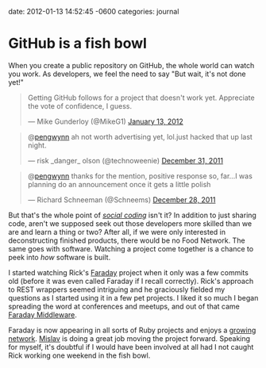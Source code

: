 date: 2012-01-13 14:52:45 -0600
categories: journal

# GitHub is a fish bowl

When you create a public repository on GitHub, the whole
world can watch you work. As developers, we feel the need to say "But
wait, it's not done yet!"

<blockquote class="twitter-tweet"><p>Getting GitHub follows for a
project that doesn't work yet. Appreciate the vote of confidence, I
guess.</p>&mdash; Mike Gunderloy (@MikeG1) <a
href="https://twitter.com/MikeG1/status/157902750057902080"
data-datetime="2012-01-13T19:12:03+00:00">January 13,
2012</a></blockquote>


<blockquote class="twitter-tweet"
data-in-reply-to="153230851839234048"><p>@<a
href="https://twitter.com/pengwynn">pengwynn</a> ah not worth
advertising yet, lol.just hacked that up last night.</p>&mdash; risk
_danger_ olson (@technoweenie) <a
href="https://twitter.com/technoweenie/status/153236141791911939"
data-datetime="2011-12-31T22:08:37+00:00">December 31,
2011</a></blockquote>


<blockquote class="twitter-tweet"
data-in-reply-to="151844820963430400"><p>@<a
href="https://twitter.com/pengwynn">pengwynn</a> thanks for the mention,
positive response so, far…I was planning do an announcement once it gets
a little polish</p>&mdash; Richard Schneeman (@Schneems) <a
href="https://twitter.com/Schneems/status/152115431484829698"
data-datetime="2011-12-28T19:55:19+00:00">December 28,
2011</a></blockquote>

But that's the whole point of [_social coding_](http://github.com/)
isn't it? In addition to just sharing code, aren't we supposed seek out those developers more skilled than we
are and learn a thing or two? After all, if we were only interested in deconstructing
finished products, there would be no Food Network. The same goes with
software. Watching a project come together is a chance to peek into
_how_ software is built.

I started watching Rick's
[Faraday](https://github.com/technoweenie/faraday) project when it only
was a few commits old (before it was even called Faraday if I recall
correctly). Rick's approach to REST wrappers seemed intriguing and he
graciously fielded my questions as I started using it in a few pet projects.
I liked it so much I began spreading the word at conferences and
meetups,
and out of that came [Faraday
Middleware](https://github.com/pengwynn/faraday_middleware).

Faraday is now appearing in all sorts of Ruby projects and enjoys a [growing
network](https://github.com/technoweenie/faraday/network/members).
[Mislav](https://github.com/mislav) is doing a great job moving the
project forward.
Speaking for myself, it's doubtful if I would have been involved at all had I not
caught Rick working one weekend in the fish bowl.

